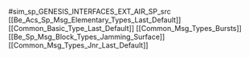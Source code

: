 #sim_sp_GENESIS_INTERFACES_EXT_AIR_SP_src
[[Be_Acs_Sp_Msg_Elementary_Types_Last_Default]]
[[Common_Basic_Type_Last_Default]]
[[Common_Msg_Types_Bursts]]
[[Be_Sp_Msg_Block_Types_Jamming_Surface]]
[[Common_Msg_Types_Jnr_Last_Default]]
